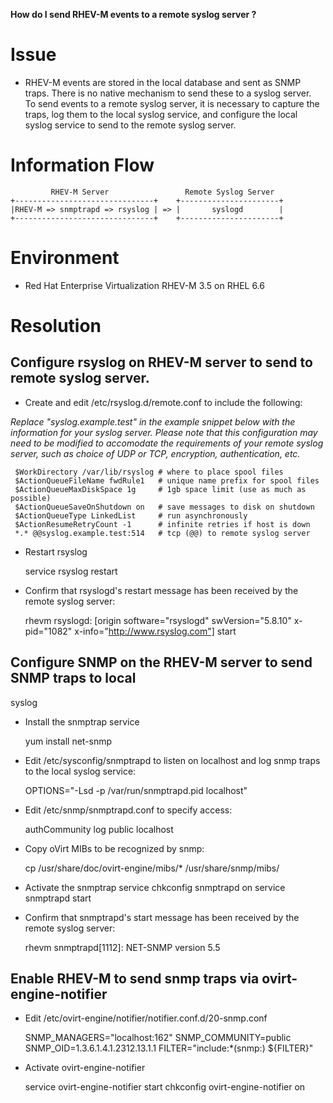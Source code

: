 **How do I send RHEV-M events to a remote syslog server ?**

# Issue

* RHEV-M events are stored in the local database and sent as SNMP 
traps.  There is no native mechanism to send these to a syslog server.  
To send events to a remote syslog server, it is necessary to capture 
the traps, log them to the local syslog service, and configure the 
local syslog service to send to the remote syslog server.

# Information Flow
```
         RHEV-M Server                 Remote Syslog Server
+-------------------------------+    +----------------------+
|RHEV-M => snmptrapd => rsyslog | => |       syslogd        |
+-------------------------------+    +----------------------+
```

# Environment

* Red Hat Enterprise Virtualization RHEV-M 3.5 on RHEL 6.6


# Resolution

## Configure rsyslog on RHEV-M server to send to remote syslog server.

* Create and edit /etc/rsyslog.d/remote.conf to include the following:

*Replace "syslog.example.test" in the example snippet below with the 
information for your syslog server. Please note that this configuration 
may need to be modified to accomodate the requirements of your remote 
syslog server, such as choice of UDP or TCP, encryption, 
authentication, etc.*
     
     $WorkDirectory /var/lib/rsyslog # where to place spool files
     $ActionQueueFileName fwdRule1   # unique name prefix for spool files
     $ActionQueueMaxDiskSpace 1g     # 1gb space limit (use as much as possible)
     $ActionQueueSaveOnShutdown on   # save messages to disk on shutdown
     $ActionQueueType LinkedList     # run asynchronously
     $ActionResumeRetryCount -1      # infinite retries if host is down
     *.* @@syslog.example.test:514   # tcp (@@) to remote syslog server

* Restart rsyslog

    service rsyslog restart

* Confirm that rsyslogd's restart message has been received by the 
remote syslog server:

    rhevm rsyslogd: [origin software="rsyslogd" swVersion="5.8.10" x-pid="1082" x-info="http://www.rsyslog.com"] start

## Configure SNMP on the RHEV-M server to send SNMP traps to local 
syslog

* Install the snmptrap service

    yum install net-snmp

* Edit /etc/sysconfig/snmptrapd to listen on localhost and log snmp 
traps to the local syslog service:

    OPTIONS="-Lsd -p /var/run/snmptrapd.pid localhost"

* Edit /etc/snmp/snmptrapd.conf to specify access:

    authCommunity  log public localhost


* Copy oVirt MIBs to be recognized by snmp:

     cp /usr/share/doc/ovirt-engine/mibs/* /usr/share/snmp/mibs/
     
* Activate the snmptrap service
      chkconfig snmptrapd on
      service snmptrapd start


* Confirm that snmptrapd's start message has been received by the 
remote syslog server:

    rhevm snmptrapd[1112]: NET-SNMP version 5.5

## Enable RHEV-M to send snmp traps via ovirt-engine-notifier

* Edit /etc/ovirt-engine/notifier/notifier.conf.d/20-snmp.conf

    SNMP_MANAGERS="localhost:162"
    SNMP_COMMUNITY=public
    SNMP_OID=1.3.6.1.4.1.2312.13.1.1
    FILTER="include:*(snmp:) ${FILTER}"

* Activate ovirt-engine-notifier

    service ovirt-engine-notifier start
    chkconfig ovirt-engine-notifier on
